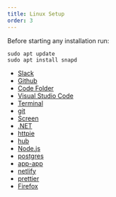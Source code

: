 ```yaml
---
title: Linux Setup
order: 3
---
```


Before starting any installation run:

```shell
sudo apt update
sudo apt install snapd
```

- [Slack](/lessons/setup-linux/slack)
- [Github](/lessons/setup-linux/github)
- [Code Folder](/lessons/setup-linux/code-folder)
- [Visual Studio Code](/lessons/setup-linux/vs-code)
- [Terminal](/lessons/setup-linux/terminal)
- [git](/lessons/setup-linux/git)
- [Screen](/lessons/setup-linux/screen)
- [.NET](/lessons/setup-linux/dotnet)
- [httpie](/lessons/setup-linux/httpie)
- [hub](/lessons/setup-linux/hub)
- [Node.js](/lessons/setup-linux/nodejs)
- [postgres](/lessons/setup-linux/postgres)
- [app-app](/lessons/setup-linux/app-app)
- [netlify](/lessons/setup-linux/netlify)
- [prettier](/lessons/setup-linux/prettier)
- [Firefox](/lessons/setup-linux/firefox)
